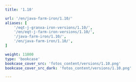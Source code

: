 ```yaml
---
title: '1.10'

url: '/en/java-farm-iron/1.10/'
aliases: [
    '/eqt-j-granxa-iron-versions/1.10/',
    '/en/eqt-j-farm-iron-versions/1.10/',
    '/java-farm-iron/1.10/',
    '/en/java-farm-iron/1.10/',
]

weight: 11000
type: 'bookcase'
bookcase_cover_src: 'fotos_content/versions/1.10.png'
bookcase_cover_src_dark: 'fotos_content/versions/1.10.png'

---
```

